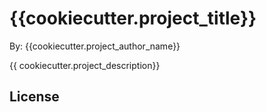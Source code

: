 # {{cookiecutter.project_title}}

By: {{cookiecutter.project_author_name}}

{{ cookiecutter.project_description}}

## License